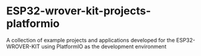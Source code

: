 # ESP32-wrover-kit-projects-platformio
A collection of example projects and applications developed for the ESP32-WROVER-KIT using PlatformIO as the development environment
